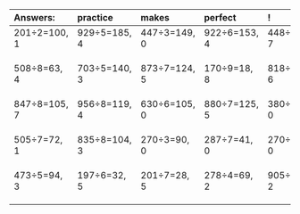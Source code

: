 | Answers: | practice | makes | perfect | ! |
| :--- | :--- | :--- | :--- | :--- |
| 201÷2=100, 1 | 929÷5=185, 4 | 447÷3=149, 0 | 922÷6=153, 4 | 448÷9=49, 7 | 
|   |   |   |   |   | 
|   |   |   |   |   | 
|   |   |   |   |   | 
| 508÷8=63, 4 | 703÷5=140, 3 | 873÷7=124, 5 | 170÷9=18, 8 | 818÷7=116, 6 | 
|   |   |   |   |   | 
|   |   |   |   |   | 
|   |   |   |   |   | 
| 847÷8=105, 7 | 956÷8=119, 4 | 630÷6=105, 0 | 880÷7=125, 5 | 380÷2=190, 0 | 
|   |   |   |   |   | 
|   |   |   |   |   | 
|   |   |   |   |   | 
| 505÷7=72, 1 | 835÷8=104, 3 | 270÷3=90, 0 | 287÷7=41, 0 | 270÷5=54, 0 | 
|   |   |   |   |   | 
|   |   |   |   |   | 
|   |   |   |   |   | 
| 473÷5=94, 3 | 197÷6=32, 5 | 201÷7=28, 5 | 278÷4=69, 2 | 905÷3=301, 2 | 
|   |   |   |   |   | 
|   |   |   |   |   | 
|   |   |   |   |   | 
